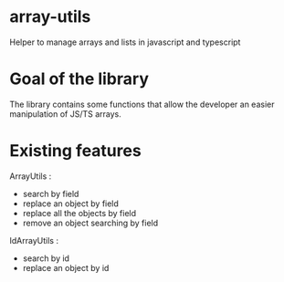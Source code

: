 # array-utils
Helper to manage arrays and lists in javascript and typescript

# Goal of the library
The library contains some functions that allow the developer an easier manipulation of JS/TS arrays.

# Existing features 

ArrayUtils :
- search by field
- replace an object by field
- replace all the objects by field
- remove an object searching by field

IdArrayUtils :
- search by id
- replace an object by id

